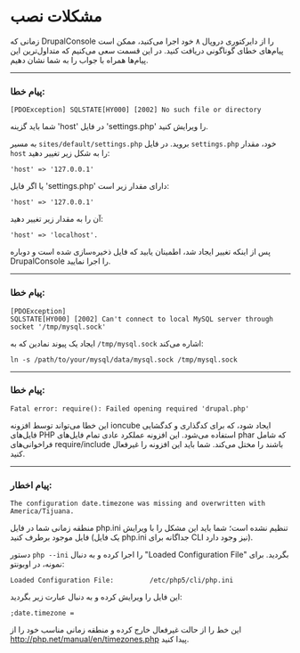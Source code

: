 # مشکلات نصب

زمانی که DrupalConsole را از دایرکتوری دروپال ۸ خود اجرا می‌کنید، ممکن است پیام‌های خطای گوناگونی دریافت کنید. در این قسمت سعی می‌کنیم که متداول‌ترین این پیام‌ها همراه با جواب را به شما نشان دهیم.

--- 

### پیام خطا:
```
[PDOException] SQLSTATE[HY000] [2002] No such file or directory
```
شما باید گزینه 'host' در فایل 'settings.php' را ویرایش کنید.

به مسیر `sites/default/settings.php` بروید. در فایل `settings.php` خود، مقدار `host` را به شکل زیر تغییر دهید:
```
'host' => '127.0.0.1'
```
یا اگر فایل 'settings.php' دارای مقدار زیر است:
```
'host' => '127.0.0.1'
```
آن را به مقدار زیر تغییر دهید:
```
'host' => 'localhost'. 
```
پس از اینکه تغییر ایجاد شد، اطمینان یابید که فایل ذخیره‌سازی شده است و دوباره DrupalConsole را اجرا نمایید.

---

### پیام خطا:
```
[PDOException]
SQLSTATE[HY000] [2002] Can't connect to local MySQL server through socket '/tmp/mysql.sock'
```
ایجاد یک پیوند نمادین که به `/tmp/mysql.sock` اشاره می‌کند:
```
ln -s /path/to/your/mysql/data/mysql.sock /tmp/mysql.sock
```

---

### پیام خطا:
```
Fatal error: require(): Failed opening required 'drupal.php'
```
این خطا می‌تواند توسط افزونه ioncube ایجاد شود، که برای کدگذاری و کدگشایی فایل‌های PHP استفاده می‌شود. این افزونه عملکرد عادی تمام فایل‌های phar که شامل فراخوانی‌های require/include باشند را مختل می‌کند. شما باید این افزونه را غیرفعال کنید.

---

### پیام اخطار:
```
The configuration date.timezone was missing and overwritten with America/Tijuana.
```
منطقه زمانی شما در فایل php.ini تنظیم نشده است؛ شما باید این مشکل را با ویرایش فایل موجود برطرف کنید (یک فایل php.ini جداگانه برای CLI نیز وجود دارد).

دستور `php --ini` را اجرا کرده و به دنبال "Loaded Configuration File" بگردید. برای نمونه، در اوبونتو:
```
Loaded Configuration File:         /etc/php5/cli/php.ini
```
این فایل را ویرایش کرده و به دنبال عبارت زیر بگردید:
```
;date.timezone =
```
این خط را از حالت غیرفعال خارج کرده و منطقه زمانی مناسب خود را از http://php.net/manual/en/timezones.php پیدا کنید.
